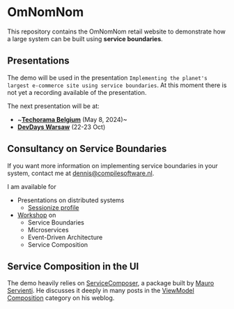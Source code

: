 # OmNomNom

This repository contains the OmNomNom retail website to demonstrate how a large system can be built using **service boundaries**.

## Presentations

The demo will be used in the presentation `Implementing the planet's largest e-commerce site using service boundaries`. At this moment there is not yet a recording available of the presentation.

The next presentation will be at:

- ~**[Techorama Belgium](https://techorama.be/speakers/session/implementing-the-planets-largest-ecommerce-site-using-service-boundaries/)** (May 8, 2024)~
- **[DevDays Warsaw](https://developerdays.eu/)** (22-23 Oct)

## Consultancy on Service Boundaries

If you want more information on implementing service boundaries in your system, contact me at dennis@compilesoftware.nl.

I am available for

- Presentations on distributed systems
  - [Sessionize profile](https://sessionize.com/dennis-van-der-stelt/) 
- [Workshop](https://sessionize.com/s/dennis-van-der-stelt/event-driven-microservices-in-vertical-slices/69097) on
  - Service Boundaries
  - Microservices
  - Event-Driven Architecture
  - Service Composition 

## Service Composition in the UI

The demo heavily relies on [ServiceComposer](https://github.com/ServiceComposer/ServiceComposer.AspNetCore/), a package built by [Mauro Servienti](https://github.com/mauroservienti). He discusses it deeply in many posts in the [ViewModel Composition](https://milestone.topics.it/categories/view-model-composition) category on his weblog. 
